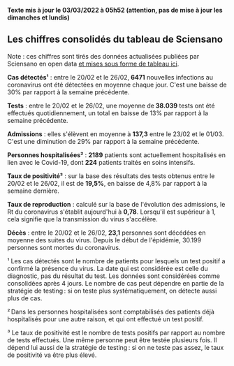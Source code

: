 <strong>Texte mis à jour le 03/03/2022 à 05h52 (attention, pas de mise à jour les dimanches et lundis)</strong><h2>Les chiffres consolidés du tableau de Sciensano</h2><p>Note : ces chiffres sont tirés des données actualisées publiées par Sciensano en open data <a href='https://datastudio.google.com/embed/u/0/reporting/c14a5cfc-cab7-4812-848c-0369173148ab/page/ZwmOB_blank'>et mises sous forme de tableau ici</a>.<p><strong>Cas détectés¹</strong> : entre le 20/02 et le 26/02,<strong> 6471</strong> nouvelles infections au coronavirus ont été détectées en moyenne chaque jour. C'est une baisse de 30% par rapport à la semaine précédente.<p><strong>Tests</strong> : entre le 20/02 et le 26/02, une moyenne de<strong> 38.039</strong> tests ont été effectués quotidiennement, un total en baisse de 13% par rapport à la semaine précédente.<p><strong>Admissions</strong> : elles s'élèvent en moyenne à <strong> 137,3</strong> entre le 23/02 et le 01/03. C'est une diminution de 29% par rapport à la semaine précédente.<p><strong>Personnes hospitalisées²</strong> : <strong>2189</strong> patients sont actuellement hospitalisés en lien avec le Covid-19, dont <strong>224</strong> patients traités en soins intensifs.<p><strong>Taux de positivité³</strong> : sur la base des résultats des tests obtenus entre le 20/02 et le 26/02, il est de <strong>19,5%</strong>, en baisse de 4,8% par rapport à la semaine dernière.<p><strong>Taux de reproduction</strong> : calculé sur la base de l'évolution des admissions, le Rt du coronavirus s'établit aujourd'hui à <strong>0,78</strong>. Lorsqu'il est supérieur à 1, cela signifie que la transmission du virus s'accélère.<p><strong>Décès</strong> : entre le 20/02 et le 26/02,<strong> 23,1</strong> personnes sont décédées en moyenne des suites du virus. Depuis le début de l'épidémie, 30.199 personnes sont mortes du coronavirus.<p>¹ Les cas détectés sont le nombre de patients pour lesquels un test positif a confirmé la présence du virus. La date qui est considérée est celle du diagnostic, pas du résultat du test. Les données sont considérées comme consolidées après 4 jours. Le nombre de cas peut dépendre en partie de la stratégie de testing : si on teste plus systématiquement, on détecte aussi plus de cas.<p>² Dans les personnes hospitalisées sont comptabilisés des patients déjà hospitalisés pour une autre raison, et qui ont effectué un test positif.<p>³ Le taux de positivité est le nombre de tests positifs par rapport au nombre de tests effectués. Une même personne peut être testée plusieurs fois. Il dépend lui aussi de la stratégie de testing : si on ne teste pas assez, le taux de positivité va être plus élevé.